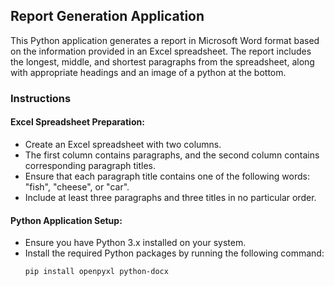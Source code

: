 ## Report Generation Application

This Python application generates a report in Microsoft Word format based on the information provided in an Excel spreadsheet. The report includes the longest, middle, and shortest paragraphs from the spreadsheet, along with appropriate headings and an image of a python at the bottom.

### Instructions

#### Excel Spreadsheet Preparation:

- Create an Excel spreadsheet with two columns.
- The first column contains paragraphs, and the second column contains corresponding paragraph titles.
- Ensure that each paragraph title contains one of the following words: "fish", "cheese", or "car".
- Include at least three paragraphs and three titles in no particular order.

#### Python Application Setup:

- Ensure you have Python 3.x installed on your system.
- Install the required Python packages by running the following command:
  ```bash
  pip install openpyxl python-docx
